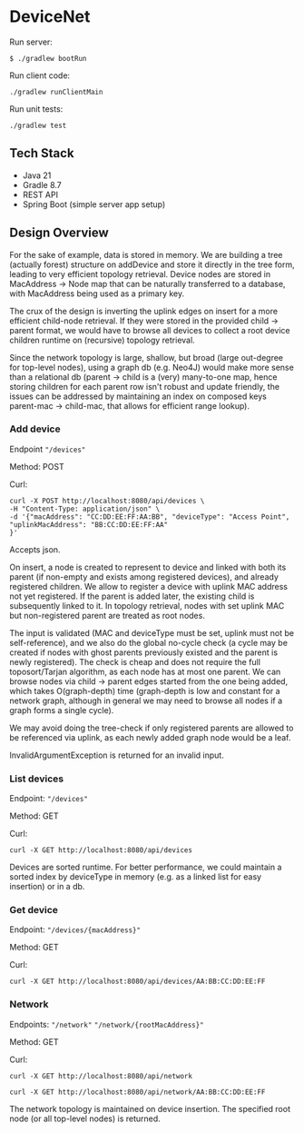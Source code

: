 # DeviceNet

Run server:

`$ ./gradlew bootRun`


Run client code:

`./gradlew runClientMain`


Run unit tests:

`./gradlew test`



## Tech Stack

- Java 21
- Gradle 8.7
- REST API
- Spring Boot (simple server app setup)


## Design Overview

For the sake of example, data is stored in memory. We are building a tree (actually forest) structure on addDevice and store it directly in the tree form, leading to very efficient topology retrieval. Device nodes are stored in MacAddress &rarr; Node map that can be naturally transferred to a database, with MacAddress being used as a primary key.


The crux of the design is inverting the uplink edges on insert for a more efficient child-node retrieval. If they were stored in the provided child &rarr; parent format, we would have to browse all devices to collect a root device children runtime on (recursive) topology retrieval.


Since the network topology is large, shallow, but broad (large out-degree for top-level nodes), using a graph db (e.g. Neo4J) would make more sense than a relational db (parent &rarr; child is a (very) many-to-one map, hence storing children for each parent row isn't robust and update friendly, the issues can be addressed by maintaining an index on composed keys parent-mac &rarr; child-mac, that allows for efficient range lookup).  


### Add device

Endpoint `"/devices"`

Method: POST

Curl:

```
curl -X POST http://localhost:8080/api/devices \
-H "Content-Type: application/json" \
-d '{"macAddress": "CC:DD:EE:FF:AA:BB", "deviceType": "Access Point", "uplinkMacAddress": "BB:CC:DD:EE:FF:AA"
}'
```

Accepts json.

On insert, a node is created to represent to device and linked with both its parent (if non-empty and exists among registered devices), and already registered children. We allow to register a device with uplink MAC address not yet registered. If the parent is added later, the existing child is subsequently linked to it. In topology retrieval, nodes with set uplink MAC but non-registered parent are treated as root nodes.

The input is validated (MAC and deviceType must be set, uplink must not be self-reference), and we also do the global no-cycle check (a cycle may be created if nodes with ghost parents previously existed and the parent is newly registered). The check is cheap and does not require the full toposort/Tarjan algorithm, as each node has at most one parent. We can browse nodes via child &rarr; parent edges started from the one being added, which takes O(graph-depth) time (graph-depth is low and constant for a network graph, although in general we may need to browse all nodes if a graph forms a single cycle).

We may avoid doing the tree-check if only registered parents are allowed to be referenced via uplink, as each newly added graph node would be a leaf.

InvalidArgumentException is returned for an invalid input.



### List devices

Endpoint: `"/devices"`

Method: GET

Curl:

```
curl -X GET http://localhost:8080/api/devices
```

Devices are sorted runtime. For better performance, we could maintain a sorted index by deviceType in memory (e.g. as a linked list for easy insertion) or in a db.


### Get device

Endpoint: `"/devices/{macAddress}"`

Method: GET

Curl:

```
curl -X GET http://localhost:8080/api/devices/AA:BB:CC:DD:EE:FF
```

### Network

Endpoints:
`"/network"`
`"/network/{rootMacAddress}"`

Method: GET

Curl:

```
curl -X GET http://localhost:8080/api/network

curl -X GET http://localhost:8080/api/network/AA:BB:CC:DD:EE:FF
```

The network topology is maintained on device insertion. The specified root node (or all top-level nodes) is returned.
